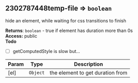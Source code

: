 <a name="module_2302787448temp-file"></a>
## 2302787448temp-file ⇒ <code>boolean</code>
hide an element, while waiting for css transitions to finish

**Returns**: <code>boolean</code> - true if element has duration more than 0s  
**Access:** public  
**Todo**

- [ ] getComputedStyle is slow but...


| Param | Type | Description |
| --- | --- | --- |
| [el] | <code>Object</code> | the element to get duration from |

